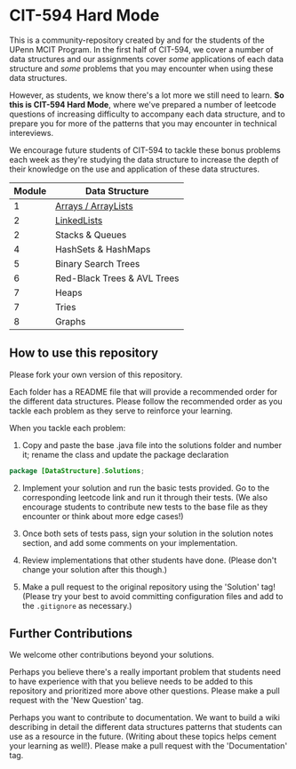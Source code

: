 # CIT-594 Hard Mode

This is a community-repository created by and for the students of the UPenn MCIT Program. In the first half of CIT-594, we cover a number of data structures and our assignments cover _some_ applications of each data structure and _some_ problems that you may encounter when using these data structures.

However, as students, we know there's a lot more we still need to learn. **So this is CIT-594 Hard Mode**, where we've prepared a number of leetcode questions of increasing difficulty to accompany each data structure, and to prepare you for more of the patterns that you may encounter in technical intereviews.

We encourage future students of CIT-594 to tackle these bonus problems each week as they're studying the data structure to increase the depth of their knowledge on the use and application of these data structures.

| Module | Data Structure                     |
| ------ | ---------------------------------- |
| 1      | [Arrays / ArrayLists](/src/Arrays) |
| 2      | [LinkedLists](/src/LinkedLists)    |
| 2      | Stacks & Queues                    |
| 4      | HashSets & HashMaps                |
| 5      | Binary Search Trees                |
| 6      | Red-Black Trees & AVL Trees        |
| 7      | Heaps                              |
| 7      | Tries                              |
| 8      | Graphs                             |

## How to use this repository

Please fork your own version of this repository.

Each folder has a README file that will provide a recommended order for the different data structures. Please follow the recommended order as you tackle each problem as they serve to reinforce your learning.

When you tackle each problem:

1. Copy and paste the base .java file into the solutions folder and number it; rename the class and update the package declaration

```java
package [DataStructure].Solutions;
```

2. Implement your solution and run the basic tests provided. Go to the corresponding leetcode link and run it through their tests. (We also encourage students to contribute new tests to the base file as they encounter or think about more edge cases!)

3. Once both sets of tests pass, sign your solution in the solution notes section, and add some comments on your implementation.

4. Review implementations that other students have done. (Please don't change your solution after this though.)

5. Make a pull request to the original repository using the 'Solution' tag! (Please try your best to avoid committing configuration files and add to the `.gitignore` as necessary.)

## Further Contributions

We welcome other contributions beyond your solutions.

Perhaps you believe there's a really important problem that students need to have experience with that you believe needs to be added to this repository and prioritized more above other questions. Please make a pull request with the 'New Question' tag.

Perhaps you want to contribute to documentation. We want to build a wiki describing in detail the different data structures patterns that students can use as a resource in the future. (Writing about these topics helps cement your learning as well!). Please make a pull request with the 'Documentation' tag.
